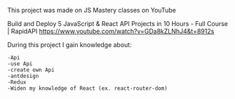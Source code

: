 This project was made on JS Mastery classes on YouTube

Build and Deploy 5 JavaScript & React API Projects in 10 Hours - Full Course | RapidAPI
https://www.youtube.com/watch?v=GDa8kZLNhJ4&t=8912s

During this project I gain knowledge about:
    
    -Api
    -use Api 
    -create own Api
    -antdesign
    -Redux
    -Widen my knowledge of React (ex. react-router-dom)
    
